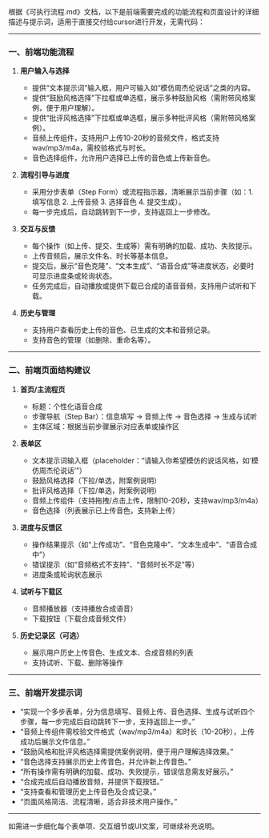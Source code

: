 


          
根据《可执行流程.md》文档，以下是前端需要完成的功能流程和页面设计的详细描述与提示词，适用于直接交付给cursor进行开发，无需代码：

---

### 一、前端功能流程

1. **用户输入与选择**
   - 提供“文本提示词”输入框，用户可输入如“模仿周杰伦说话”之类的内容。
   - 提供“鼓励风格选择”下拉框或单选框，展示多种鼓励风格（需附带风格案例，便于用户理解）。
   - 提供“批评风格选择”下拉框或单选框，展示多种批评风格（需附带风格案例）。
   - 音频上传组件，支持用户上传10-20秒的音频文件，格式支持wav/mp3/m4a，需校验格式与时长。
   - 音色选择组件，允许用户选择已上传的音色或上传新音色。

2. **流程引导与进度**
   - 采用分步表单（Step Form）或流程指示器，清晰展示当前步骤（如：1. 填写信息 2. 上传音频 3. 选择音色 4. 提交生成）。
   - 每一步完成后，自动跳转到下一步，支持返回上一步修改。

3. **交互与反馈**
   - 每个操作（如上传、提交、生成等）需有明确的加载、成功、失败提示。
   - 上传音频后，展示文件名、时长等基本信息。
   - 提交后，展示“音色克隆”、“文本生成”、“语音合成”等进度状态，必要时可显示进度条或轮询状态。
   - 任务完成后，自动播放或提供下载已合成的语音音频，支持用户试听和下载。

4. **历史与管理**
   - 支持用户查看历史上传的音色、已生成的文本和音频记录。
   - 支持音色的管理（如删除、重命名等）。

---

### 二、前端页面结构建议

1. **首页/主流程页**
   - 标题：个性化语音合成
   - 步骤导航（Step Bar）：信息填写 → 音频上传 → 音色选择 → 生成与试听
   - 主体区域：根据当前步骤展示对应表单或操作区

2. **表单区**
   - 文本提示词输入框（placeholder：“请输入你希望模仿的说话风格，如‘模仿周杰伦说话’”）
   - 鼓励风格选择（下拉/单选，附案例说明）
   - 批评风格选择（下拉/单选，附案例说明）
   - 音频上传组件（支持拖拽/点击上传，限制10-20秒，支持wav/mp3/m4a）
   - 音色选择（列表展示已上传音色，支持新上传）

3. **进度与反馈区**
   - 操作结果提示（如“上传成功”、“音色克隆中”、“文本生成中”、“语音合成中”）
   - 错误提示（如“音频格式不支持”、“音频时长不足”等）
   - 进度条或轮询状态展示

4. **试听与下载区**
   - 音频播放器（支持播放合成语音）
   - 下载按钮（下载合成音频文件）

5. **历史记录区（可选）**
   - 展示用户历史上传音色、生成文本、合成音频的列表
   - 支持试听、下载、删除等操作

---

### 三、前端开发提示词

- “实现一个多步表单，分为信息填写、音频上传、音色选择、生成与试听四个步骤，每一步完成后自动跳转下一步，支持返回上一步。”
- “音频上传组件需校验文件格式（wav/mp3/m4a）和时长（10-20秒），上传成功后展示文件信息。”
- “鼓励风格和批评风格选择需提供案例说明，便于用户理解选择效果。”
- “音色选择支持展示历史上传音色，并允许新上传音色。”
- “所有操作需有明确的加载、成功、失败提示，错误信息需友好展示。”
- “合成完成后自动播放音频，并提供下载按钮。”
- “支持查看和管理历史上传音色及合成记录。”
- “页面风格简洁、流程清晰，适合非技术用户操作。”

---

如需进一步细化每个表单项、交互细节或UI文案，可继续补充说明。

        